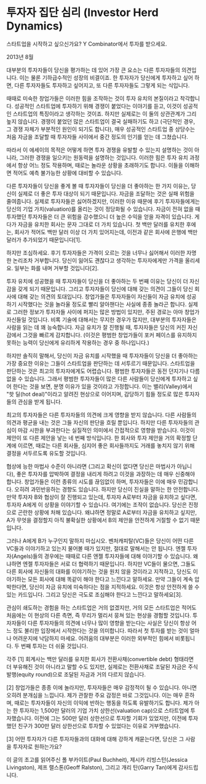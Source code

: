 # 투자자 집단 심리 (Investor Herd Dynamics)

스타트업을 시작하고 싶으신가요? Y Combinator에서 투자를 받으세요.

2013년 8월

대부분의 투자자들이 당신을 평가하는 데 있어 가장 큰 요소는 다른 투자자들의 의견입니다. 이는 물론 기하급수적인 성장의 비결이죠. 한 투자자가 당신에게 투자하고 싶어 하면, 다른 투자자들도 투자하고 싶어지고, 또 다른 투자자들도 그렇게 되는 식입니다.

때때로 미숙한 창업가들은 이러한 힘을 조작하는 것이 투자 유치의 본질이라고 착각합니다. 성공적인 스타트업에 투자하기 위해 경쟁이 붙었다는 이야기를 듣고, 이것이 성공적인 스타트업의 특징이라고 생각하는 것이죠. 하지만 실제로는 이 둘의 상관관계가 그리 높지 않습니다. 경쟁이 붙었던 많은 스타트업이 결국 실패하기도 하고 (극단적인 경우, 그 경쟁 자체가 부분적인 원인이 되기도 합니다), 매우 성공적인 스타트업 중 상당수는 처음 자금을 조달할 때 투자자들 사이에서 중간 정도의 인기를 얻는 데 그쳤습니다.

따라서 이 에세이의 목적은 어떻게 하면 투자 경쟁을 유발할 수 있는지 설명하는 것이 아니라, 그러한 경쟁을 일으키는 원동력을 설명하는 것입니다. 이러한 힘은 투자 유치 과정에서 항상 어느 정도 작용하며, 때로는 놀라운 상황을 초래하기도 합니다. 이들을 이해하면 적어도 예측 불가능한 상황에 대비할 수 있습니다.

다른 투자자들이 당신을 좋게 볼 때 투자자들이 당신을 더 좋아하는 한 가지 이유는, 당신이 실제로 더 좋은 투자 대상이 되기 때문입니다. 자금을 조달하는 것은 실패 위험을 줄여줍니다. 실제로 투자자들은 싫어하겠지만, 이러한 이유 때문에 후기 투자자들에게는 당신의 기업 가치(valuation)를 올리는 것이 정당화될 수 있습니다. 자금이 전혀 없을 때 투자했던 투자자들은 더 큰 위험을 감수했으니 더 높은 수익을 얻을 자격이 있습니다. 게다가 자금을 유치한 회사는 문자 그대로 더 가치 있습니다. 첫 백만 달러를 유치한 후에는, 회사가 적어도 백만 달러 이상 더 가치 있어지는데, 이전과 같은 회사에 은행에 백만 달러가 추가되었기 때문입니다[1].

하지만 조심하세요. 후기 투자자들은 가격이 오르는 것을 너무나 싫어해서 이러한 자명한 논리조차 거부합니다. 당신이 잃어도 괜찮다고 생각하는 투자자에게만 가격을 올리세요. 일부는 화를 내며 거부할 것입니다[2].

투자 유치에 성공했을 때 투자자들이 당신을 더 좋아하는 두 번째 이유는 당신이 더 자신감을 갖게 되기 때문입니다. 그리고 투자자들이 당신에 대해 갖는 의견이 그들이 당신 회사에 대해 갖는 의견의 토대입니다. 창업가들은 투자자들이 자신들이 자금 유치에 성공하기 시작했다는 것을 놀라울 정도로 빨리 알아챈다는 사실에 종종 놀라곤 합니다. 실제로 그러한 정보가 투자자들 사이에 퍼지는 많은 방법이 있지만, 주된 경로는 아마 창업가 자신들일 것입니다. 비록 기술에 대해서는 무지한 경우가 많지만, 대부분의 투자자들은 사람을 읽는 데 꽤 능숙합니다. 자금 유치가 잘 진행될 때, 투자자들은 당신의 커진 자신감에서 그것을 빠르게 감지합니다. (이것은 평범한 창업가들이 포커 페이스를 유지하지 못하는 능력이 당신에게 유리하게 작용하는 경우 중 하나입니다.)

하지만 솔직히 말해서, 당신이 자금 유치를 시작했을 때 투자자들이 당신을 더 좋아하는 가장 중요한 이유는 그들이 스타트업을 판단하는 데 서투르기 때문입니다. 스타트업을 판단하는 것은 최고의 투자자에게도 어렵습니다. 평범한 투자자들은 동전 던지기나 다름없을 수 있습니다. 그래서 평범한 투자자들이 많은 다른 사람들이 당신에게 투자하고 싶어 한다는 것을 보면, 분명 이유가 있을 것이라고 가정합니다. 이는 밸리(Valley)에서 "핫 딜(hot deal)"이라고 알려진 현상으로 이어지며, 감당하기 힘들 정도로 많은 투자자들의 관심을 받게 됩니다.

최고의 투자자들은 다른 투자자들의 의견에 크게 영향을 받지 않습니다. 다른 사람들의 의견과 평균을 내는 것은 그들 자신의 판단을 흐릴 뿐입니다. 하지만 다른 투자자들의 관심이 마감 시한을 부과한다는 실질적인 의미에서 간접적으로 영향을 받습니다. 이것이 제안이 또 다른 제안을 낳는 네 번째 방식입니다. 한 회사와 투자 제안을 거의 확정할 단계에 이르면, 때로는 다른 회사들, 심지어 좋은 회사들까지도 거래를 놓치지 않기 위해 결정을 서두르도록 유도할 것입니다.

협상에 능한 마법사 수준이 아니라면 (그리고 확신이 없다면 당신은 마법사가 아닙니다), 좋은 투자자를 압박하여 결정을 내리게 하려고 이것을 과장하는 데 매우 신중해야 합니다. 창업가들은 이런 종류의 시도를 끊임없이 하며, 투자자들은 이에 매우 민감합니다. 오히려 과민반응하는 경향도 있습니다. 하지만 당신이 진실을 말하는 한 안전합니다. 만약 투자자 B와 협상이 잘 진행되고 있는데, 투자자 A로부터 자금을 유치하고 싶다면, 투자자 A에게 이 상황을 이야기할 수 있습니다. 여기에는 조작이 없습니다. 당신은 진정으로 곤란한 상황에 처해 있습니다. 왜냐하면 정말로 A로부터 자금을 유치하고 싶지만, A가 무엇을 결정할지 아직 불확실한 상황에서 B의 제안을 안전하게 거절할 수 없기 때문입니다.

그러나 A에게 B가 누구인지 말하지 마십시오. 벤처캐피탈(VC)들은 당신이 어떤 다른 VC들과 이야기하고 있는지 물어볼 때가 있지만, 절대로 말해서는 안 됩니다. 엔젤 투자자(Angels)들의 경우에는 때때로 다른 엔젤 투자자들에 대해 이야기할 수 있습니다. 왜냐하면 엔젤 투자자들은 서로 더 협력하기 때문입니다. 하지만 VC들이 물으면, 그들도 다른 회사에 자신들의 대화를 이야기하는 것을 원치 않을 것이라고 지적하고, 당신도 이야기하는 모든 회사에 대해 똑같이 해야 한다고 느낀다고 말하세요. 만약 그들이 계속 압박한다면, 당신이 자금 유치에 미숙하다는 점을 지적하세요. 이것은 항상 안전하게 쓸 수 있는 카드입니다. 그리고 당신은 극도로 조심해야 한다고 느낀다고 말하세요[3].

관심이 쇄도하는 경험을 하는 스타트업은 거의 없겠지만, 거의 모든 스타트업은 적어도 처음에는 이 현상의 다른 측면, 즉 무리가 멀리서 뭉쳐 있는 현상을 경험할 것입니다. 투자자들이 다른 투자자들의 의견에 너무나 많이 영향을 받는다는 사실은 당신이 항상 어느 정도 불리한 입장에서 시작한다는 것을 의미합니다. 따라서 첫 투자를 받는 것이 얼마나 어려운지에 낙담하지 마세요. 어려움의 대부분은 이러한 외부적인 힘에서 비롯됩니다. 두 번째 투자는 더 쉬울 것입니다.

각주
[1] 회계사는 백만 달러를 유치한 회사가 전환사채(convertible debt) 형태라면 더 부유해진 것이 아니라고 말할 수도 있지만, 실제로는 전환사채로 조달된 자금은 주식 발행(equity round)으로 조달된 자금과 거의 다르지 않습니다.

[2] 창업가들은 종종 이에 놀라지만, 투자자들은 매우 감정적이 될 수 있습니다. 아니면 오히려 분개심을 느낍니다. 제가 관찰한 주요 감정은 바로 그것입니다. 이는 매우 흔하며, 때로는 투자자들이 자신의 이익에 반하는 행동을 하도록 유발하기도 합니다. 제가 아는 한 투자자는 1,500만 달러의 기업 가치 상한선(valuation cap)으로 스타트업에 투자했습니다. 이전에 그는 500만 달러 상한선으로 투자할 기회가 있었지만, 이전에 투자했던 친구가 300만 달러 상한선으로 투자할 수 있었다는 이유로 거부했습니다.

[3] 어떤 투자자가 다른 투자자들과의 대화에 대해 강하게 캐묻는다면, 당신은 그 사람을 투자자로 원하는가요?

이 글의 초고를 읽어주신 폴 부카이트(Paul Buchheit), 제시카 리빙스턴(Jessica Livingston), 제프 랠스톤(Geoff Ralston), 그리고 개리 탄(Garry Tan)에게 감사드립니다.